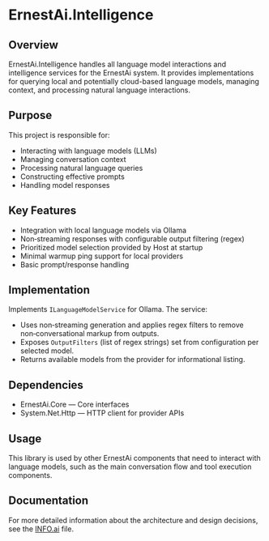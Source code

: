 # ErnestAi.Intelligence

## Overview
ErnestAi.Intelligence handles all language model interactions and intelligence services for the ErnestAi system. It provides implementations for querying local and potentially cloud-based language models, managing context, and processing natural language interactions.

## Purpose
This project is responsible for:
- Interacting with language models (LLMs)
- Managing conversation context
- Processing natural language queries
- Constructing effective prompts
- Handling model responses

## Key Features
- Integration with local language models via Ollama
- Non‑streaming responses with configurable output filtering (regex)
- Prioritized model selection provided by Host at startup
- Minimal warmup ping support for local providers
- Basic prompt/response handling

## Implementation
Implements `ILanguageModelService` for Ollama. The service:

- Uses non‑streaming generation and applies regex filters to remove non‑conversational markup from outputs.
- Exposes `OutputFilters` (list of regex strings) set from configuration per selected model.
- Returns available models from the provider for informational listing.

## Dependencies
- ErnestAi.Core — Core interfaces
- System.Net.Http — HTTP client for provider APIs

## Usage
This library is used by other ErnestAi components that need to interact with language models, such as the main conversation flow and tool execution components.

## Documentation
For more detailed information about the architecture and design decisions, see the [INFO.ai](./INFO.ai) file.
